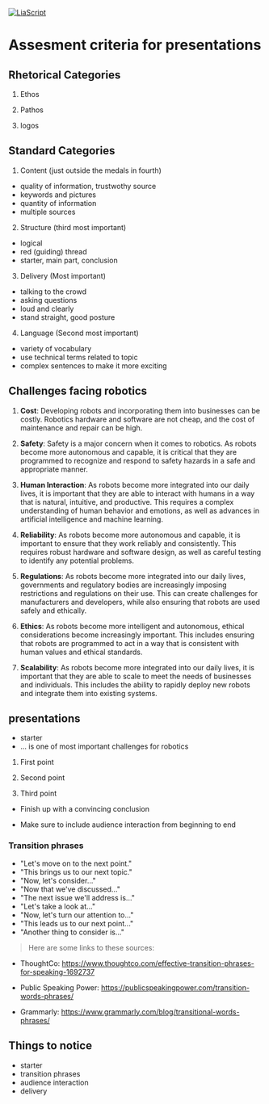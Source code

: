 <!--
author:   Mark Jacob
email:    Mark.Jacob@iuz.tu-freiberg.de
version:  0.0.1
language: en
narrator: US English Female

comment:  This simple description of your course.
          Multiline is also okay.

icon: https://tu-freiberg.de/sites/default/files/media/dezernat-5-21513/bildergalerien/20180918_144723.png

link:     https://cdn.jsdelivr.net/chartist.js/latest/chartist.min.css

script:   https://cdn.jsdelivr.net/chartist.js/latest/chartist.min.js

-->

[![LiaScript](https://raw.githubusercontent.com/LiaScript/LiaScript/master/badges/course.svg)](https://liascript.github.io/course/?https://github.com/TUBAF-IUZ-LiaScript/ProfComm/blob/main/Assessment_Criteria_ROB.md)

# Assesment criteria for presentations

## Rhetorical Categories

1. Ethos

2. Pathos

3. logos

## Standard Categories

1. Content (just outside the medals in fourth)
 - quality of information, trustwothy source
 - keywords and pictures
 - quantity of information
 - multiple sources

2. Structure (third most important)
 - logical
 - red (guiding) thread
 - starter, main part, conclusion

3. Delivery (Most important)
 - talking to the crowd
 - asking questions
 - loud and clearly
 - stand straight, good posture

4. Language (Second most important)
 - variety of vocabulary
 - use technical terms related to topic
 - complex sentences to make it more exciting

## Challenges facing robotics

1. **Cost**: Developing robots and incorporating them into businesses can be costly. Robotics hardware and software are not cheap, and the cost of maintenance and repair can be high.

2. **Safety**: Safety is a major concern when it comes to robotics. As robots become more autonomous and capable, it is critical that they are programmed to recognize and respond to safety hazards in a safe and appropriate manner.

3. **Human Interaction**: As robots become more integrated into our daily lives, it is important that they are able to interact with humans in a way that is natural, intuitive, and productive. This requires a complex understanding of human behavior and emotions, as well as advances in artificial intelligence and machine learning.

4. **Reliability**: As robots become more autonomous and capable, it is important to ensure that they work reliably and consistently. This requires robust hardware and software design, as well as careful testing to identify any potential problems.

5. **Regulations**: As robots become more integrated into our daily lives, governments and regulatory bodies are increasingly imposing restrictions and regulations on their use. This can create challenges for manufacturers and developers, while also ensuring that robots are used safely and ethically.

6. **Ethics**: As robots become more intelligent and autonomous, ethical considerations become increasingly important. This includes ensuring that robots are programmed to act in a way that is consistent with human values and ethical standards.

7. **Scalability**: As robots become more integrated into our daily lives, it is important that they are able to scale to meet the needs of businesses and individuals. This includes the ability to rapidly deploy new robots and integrate them into existing systems.

## presentations

- starter
- ... is one of most important challenges for robotics

1. First point

2. Second point

3. Third point

- Finish up with a convincing conclusion

- Make sure to include audience interaction from beginning to end

### Transition phrases

- "Let's move on to the next point." 
- "This brings us to our next topic." 
- "Now, let's consider..." 
- "Now that we've discussed..."
- "The next issue we'll address is..." 
- "Let's take a look at..." 
- "Now, let's turn our attention to..." 
- "This leads us to our next point..." 
- "Another thing to consider is..."

> Here are some links to these sources:

- ThoughtCo: https://www.thoughtco.com/effective-transition-phrases-for-speaking-1692737

- Public Speaking Power: https://publicspeakingpower.com/transition-words-phrases/

- Grammarly: https://www.grammarly.com/blog/transitional-words-phrases/

## Things to notice

- starter
- transition phrases
- audience interaction
- delivery
